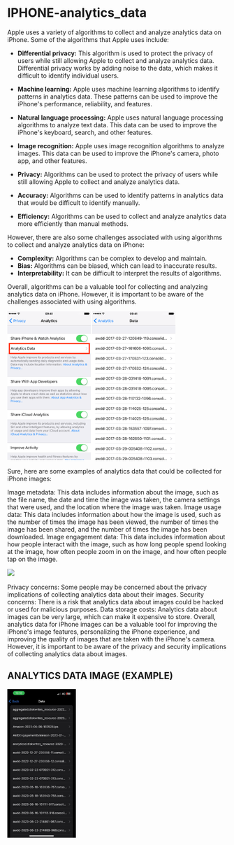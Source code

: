 # IPHONE-analytics_data

Apple uses a variety of algorithms to collect and analyze analytics data on iPhone. Some of the algorithms that Apple uses include:

* **Differential privacy:** This algorithm is used to protect the privacy of users while still allowing Apple to collect and analyze analytics data. Differential privacy works by adding noise to the data, which makes it difficult to identify individual users.
* **Machine learning:** Apple uses machine learning algorithms to identify patterns in analytics data. These patterns can be used to improve the iPhone's performance, reliability, and features.
* **Natural language processing:** Apple uses natural language processing algorithms to analyze text data. This data can be used to improve the iPhone's keyboard, search, and other features.
* **Image recognition:** Apple uses image recognition algorithms to analyze images. This data can be used to improve the iPhone's camera, photo app, and other features.


* **Privacy:** Algorithms can be used to protect the privacy of users while still allowing Apple to collect and analyze analytics data.
* **Accuracy:** Algorithms can be used to identify patterns in analytics data that would be difficult to identify manually.
* **Efficiency:** Algorithms can be used to collect and analyze analytics data more efficiently than manual methods.

However, there are also some challenges associated with using algorithms to collect and analyze analytics data on iPhone:

* **Complexity:** Algorithms can be complex to develop and maintain.
* **Bias:** Algorithms can be biased, which can lead to inaccurate results.
* **Interpretability:** It can be difficult to interpret the results of algorithms.

Overall, algorithms can be a valuable tool for collecting and analyzing analytics data on iPhone. However, it is important to be aware of the challenges associated with using algorithms.


<p>
<img src="view-diagnostic-and-usage-data-on-iPhone.png" height=340/>
</p>  


Sure, here are some examples of analytics data that could be collected for iPhone images:

Image metadata: This data includes information about the image, such as the file name, the date and time the image was taken, the camera settings that were used, and the location where the image was taken.
Image usage data: This data includes information about how the image is used, such as the number of times the image has been viewed, the number of times the image has been shared, and the number of times the image has been downloaded.
Image engagement data: This data includes information about how people interact with the image, such as how long people spend looking at the image, how often people zoom in on the image, and how often people tap on the image.


<p>
<img src="C:\Users\gowth\Downloadsexif-metadata-iPhone-photo.png" height=340/>
</p>  

Privacy concerns: Some people may be concerned about the privacy implications of collecting analytics data about their images.
Security concerns: There is a risk that analytics data about images could be hacked or used for malicious purposes.
Data storage costs: Analytics data about images can be very large, which can make it expensive to store.
Overall, analytics data for iPhone images can be a valuable tool for improving the iPhone's image features, personalizing the iPhone experience, and improving the quality of images that are taken with the iPhone's camera. However, it is important to be aware of the privacy and security implications of collecting analytics data about images.

<h2> ANALYTICS DATA IMAGE (EXAMPLE)</h2>


<p>
<img src="data image.jpeg" height=340/>
</p>  



